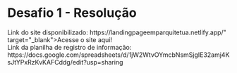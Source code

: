 <h1>Desafio 1 - Resolução</h1>
Link do site disponibilizado: https://landingpageemparquitetua.netlify.app/" target="_blank">Acesse o site aqui!
  <br>
Link da planilha de registro de informação: https://docs.google.com/spreadsheets/d/1jW2WtvOYmcbNsmSjgIE32amj4KsJtYPxRzKvKAFCddg/edit?usp=sharing
